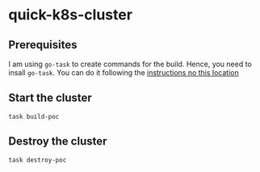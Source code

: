 # quick-k8s-cluster

## Prerequisites
I am using `go-task` to create commands for the build.
Hence, you need to insall `go-task`. You can do it following the [instructions no this location](https://taskfile.dev/installation/)

## Start the cluster
```
task build-poc
```

## Destroy the cluster
```
task destroy-poc
```

